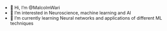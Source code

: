 - 👋 Hi, I’m @MalcolmWari
- 👀 I’m interested in Neuroscience, machine learning and AI
- 🌱 I’m currently learning Neural networks and applications of different ML techniques 


<!---
MalcolmWari/MalcolmWari is a ✨ special ✨ repository because its `README.md` (this file) appears on your GitHub profile.
You can click the Preview link to take a look at your changes.
--->
